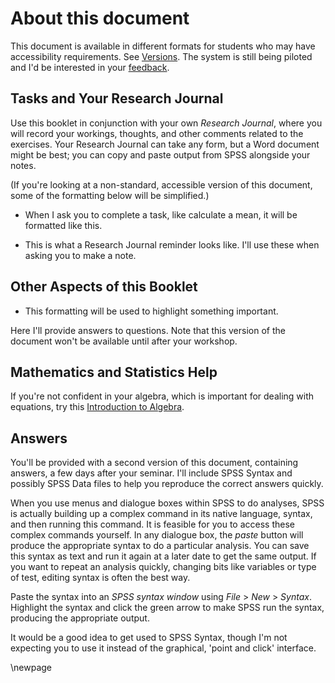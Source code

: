 # About this document

This document is available in different formats for students who may have accessibility requirements. See [Versions](#versions). The system is still being piloted and I'd be interested in your [feedback](mailto:ian.hocking@canterbury.ac.uk).

## Tasks and Your Research Journal

Use this booklet in conjunction with your own *Research Journal*, where you will record your workings, thoughts, and other comments related to the exercises. Your Research Journal can take any form, but a Word document might be best; you can copy and paste output from SPSS alongside your notes.

(If you're looking at a non-standard, accessible version of this document, some of the formatting below will be simplified.)

<div latex="true" class="task" id="Task"> 

- When I ask you to complete a task, like calculate a mean, it will be formatted like this.

</div>

<div latex="true" class="journal" id="Journal">

- This is what a Research Journal reminder looks like. I'll use these when asking you to make a note.

</div>

## Other Aspects of this Booklet

<div latex="true" class="highlight" id="Remember">

- This formatting will be used to highlight something important.

</div>

<div latex="true" class="answer" id="Answer"> 

Here I'll provide answers to questions. Note that this version of the document won't be available until after your workshop.

</div>

## Mathematics and Statistics Help

If you're not confident in your algebra, which is important for dealing with equations, try this [Introduction to Algebra](https://www.mathsisfun.com/algebra/introduction.html).

## Answers

You'll be provided with a second version of this document, containing answers, a few days after your seminar. I'll include SPSS Syntax and possibly SPSS Data files to help you reproduce the correct answers quickly. 

When you use menus and dialogue boxes within SPSS to do analyses, SPSS is actually building up a complex command in its native language, syntax, and then running this command. It is feasible for you to access these complex commands yourself. In any dialogue box, the *paste* button will produce the appropriate syntax to do a particular analysis. You can save this syntax as text and run it again at a later date to get the same output. If you want to repeat an analysis quickly, changing bits like variables or type of test, editing syntax is often the best way.

Paste the syntax into an *SPSS syntax window* using *File* > *New* > *Syntax*. Highlight the syntax and click the green arrow to make SPSS run the syntax, producing the appropriate output.

It would be a good idea to get used to SPSS Syntax, though I'm not expecting you to use it instead of the graphical, 'point and click' interface.

\newpage


